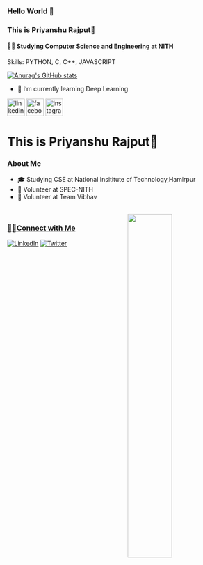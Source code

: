 ### Hello World 👋
### This is Priyanshu Rajput🧑
#### 👨‍🎓 Studying Computer Science and Engineering at NITH
Skills: PYTHON, C, C++, JAVASCRIPT

[![Anurag's GitHub stats](https://github-readme-stats.vercel.app/api?username=Priyanshu-rajput-01)](https://github.com/anuraghazra/github-readme-stats)

- 🌱 I’m currently learning Deep Learning 


[<img src='https://cdn.jsdelivr.net/npm/simple-icons@3.0.1/icons/linkedin.svg' alt='linkedin' height='40'>](https://www.linkedin.com/in/priyanshu-rajput-144990201/)  [<img src='https://cdn.jsdelivr.net/npm/simple-icons@3.0.1/icons/facebook.svg' alt='facebook' height='40'>](https://www.facebook.com/priyanshu.rajput.1426/)  [<img src='https://cdn.jsdelivr.net/npm/simple-icons@3.0.1/icons/instagram.svg' alt='instagram' height='40'>](https://www.instagram.com/priyanshu_rajput_01/)  

<h1> This is Priyanshu Rajput🧑</h1>

<h3> About Me </h3>  

- 🎓 Studying CSE at National Insititute of Technology,Hamirpur
- 💼 Volunteer at SPEC-NITH
- 💼 Volunteer at Team Vibhav

 <br/>
 <a href="https://github.com/ankitakashyap05?tab=repositories">
  <img align="right" src="https://github-readme-stats.vercel.app/api?username=ankitakashyap05&show_icons=true&title_color=ffcccc&icon_color=ffcccc&text_color=ffffff&bg_color=0d111a" width="45%" />
 
<h3>🤝🏻Connect with Me </h3>
<p>
<a rel="noreferrer"href="https://www.linkedin.com/in/ankita-kashyap-ba9406174/" target="_blank" ><img alt="LinkedIn" src="https://img.shields.io/badge/linkedin%20-%230077B5.svg?&style=for-the-badge&logo=linkedin&logoColor=white"/></a>
<a href="https://twitter.com/AnkitaKshup"><img alt="Twitter" src="https://img.shields.io/badge/Twitter-D14836?style=for-the-badge&logo=twitter&logoColor=white" /></a>
</p>

<!--
**Priyanshu-rajput-01/Priyanshu-rajput-01** is a ✨ _special_ ✨ repository because its `README.md` (this file) appears on your GitHub profile.

Here are some ideas to get you started:

- 🔭 I’m currently working on ...
- 🌱 I’m currently learning ...
- 👯 I’m looking to collaborate on ...
- 🤔 I’m looking for help with ...
- 💬 Ask me about ...
- 📫 How to reach me: ...
- 😄 Pronouns: ...
- ⚡ Fun fact: ...
-->
